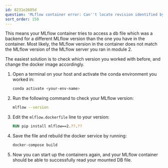```yaml
---
id: 8231e2605d
question: 'MLflow container error: Can''t locate revision identified by …'
sort_order: 150
---
```


This means your MLflow container tries to access a db file which was a backend for a different MLflow version than the one you have in the container. Most likely, the MLflow version in the container does not match the MLflow version of the MLflow server you ran in module 2.

The easiest solution is to check which version you worked with before, and change the docker image accordingly.

1. Open a terminal on your host and activate the conda environment you worked in:

   ```bash
   conda activate <your-env-name>
   ```

2. Run the following command to check your MLflow version:

   ```bash
   mlflow --version
   ```

3. Edit the `mlflow.dockerfile` line to your version:

   ```Dockerfile
   RUN pip install mlflow==2.??.??
   ```

4. Save the file and rebuild the docker service by running:

   ```bash
   docker-compose build
   ```

5. Now you can start up the containers again, and your MLflow container should be able to successfully read your mounted DB file.
